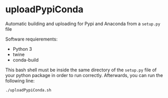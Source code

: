 # uploadPypiConda

Automatic building and uploading for Pypi and Anaconda from a `setup.py` file

Software requierements:
* Python 3
* twine
* conda-build

This bash shell must be inside the same directory of the `setup.py` file of your python package in order to run correctly. Afterwards, you can run the following line:

```Shell
./uploadPypiConda.sh
```
